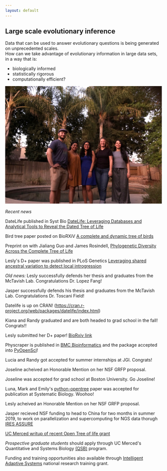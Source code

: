 ```yaml
---
layout: default
---
```

## Large scale evolutionary inference

Data that can be used to answer evolutionary questions is being generated on unprecedented scales. <br>
How can we take advantage of evolutionary information in large data sets,<br>
in a way that is:
* biologically informed
* statistically rigorous
* computationally efficient?

<img src="/assets/labphoto.jpg" alt="Drawing" style="width: 600px;"/>  <br>


*Recent news*

DateLife published in Syst Bio [DateLife: Leveraging Databases and Analytical Tools to Reveal the Dated Tree of Life ](https://academic.oup.com/sysbio/advance-article/doi/10.1093/sysbio/syae015/7632550)

Bird tree paper posted on BioRXiV [A complete and dynamic tree of birds](https://www.biorxiv.org/content/10.1101/2024.05.20.595017v1)

Preprint on with Jialiang Guo and James Rosindell, [Phylogenetic Diversity Across the Complete Tree of Life](https://www.researchsquare.com/article/rs-4397985/v1)


Lesly's D+ paper was published in PLoS Genetics [Leveraging shared ancestral variation to detect local introgression](https://journals.plos.org/plosgenetics/article?id=10.1371/journal.pgen.1010155)

*Old news:*
Lesly successfully defends her thesis and graduates from the McTavish Lab. Congratulations Dr. Lopez Fang!

Jasper successfully defends his thesis and graduates from the McTavish Lab. Congratulations Dr. Toscani Field!

Datelife is up on CRAN! (https://cran.r-project.org/web/packages/datelife/index.html)

Kiana and Randy graduated and are both headed to grad school in the fall! Congrats!!

Lesly submitted her D+ paper! [BioRxiv link](https://www.biorxiv.org/content/10.1101/2022.03.21.485082v1)

Physcraper is published in [BMC Bioinformatics](https://bmcbioinformatics.biomedcentral.com/articles/10.1186/s12859-021-04274-6) and the package accepted into [PyOpenSci](https://www.pyopensci.org/python-packages/)!

Lucia and Randy got accepted for summer internships at JGI. Congrats!

Joseline acheived an Honorable Mention on her NSF GRFP proposal.

Joseline was accepted for grad school at Boston University. Go Joseline!

Luna, Mark and Emily's [python-opentree](https://github.com/OpenTreeOfLife/python-opentree) paper was accepted
for publication at Systematic Biology. Woohoo!

Lesly acheived an Honorable Mention on her NSF GRFP proposal.

Jasper recieved NSF funding to head to China for two months in summer 2019, to work on parallelization and supercomputing for NGS data thorugh
<a href="https://ires-assure.msu.edu/">IRES ASSURE</a>


<a href="https://news.ucmerced.edu/news/2018/nsf-grant-helps-professor-connect-evolutionary-dots-along-open-tree-life">UC Merced writup of recent Open Tree of life grant</a>


*Prospective graduate students* should apply through UC Merced's
Quantitative and Systems Biology
<a href="http://qsb.ucmerced.edu/">(QSB)</a>
program.

Funding and training opportunities also available through
<a href="http://www.nrt-ias.org/">Intelligent Adaptive Systems</a>
national research training grant.
